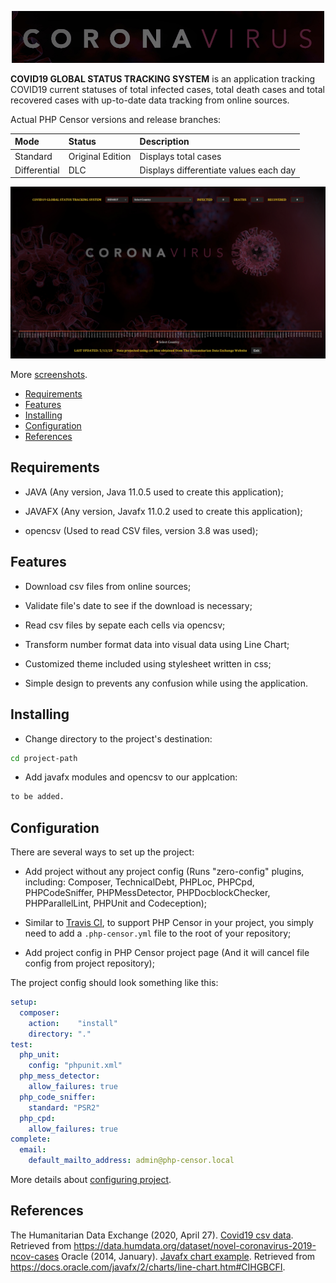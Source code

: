 <p align = "center">
    <img width="500" height="auto" src="tracker/images/Logo.jpg" alt="Logo" />
</p>

**COVID19 GLOBAL STATUS TRACKING SYSTEM** is an application tracking COVID19 current statuses of total infected cases, total death cases and total recovered cases with up-to-date data tracking from online sources.

Actual PHP Censor versions and release branches:

| Mode            | Status                            | Description |
| :----------------- | :-------------------------------- | :------------------ |
| Standard           | Original Edition               | Displays total cases               |
| Differential       | DLC                            | Displays differentiate values each day|

[![first](tracker/images/firstShot.jpg)](tracker/images/firstShot.jpg)

More [screenshots](docs/en/screenshots.md).

* [Requirements](#requirements)
* [Features](#features)
* [Installing](#installing)
* [Configuration](#configuration)
* [References](#references)

## Requirements

* JAVA (Any version, Java 11.0.5 used to create this application);

* JAVAFX (Any version, Javafx 11.0.2 used to create this application);

* opencsv (Used to read CSV files, version 3.8 was used);

## Features

* Download csv files from online sources;

* Validate file's date to see if the download is necessary;

* Read csv files by sepate each cells via opencsv;

* Transform number format data into visual data using Line Chart;

* Customized theme included using stylesheet written in css;

* Simple design to prevents any confusion while using the application.

## Installing

* Change directory to the project's destination:

```bash
cd project-path
```

* Add javafx modules and opencsv to our applcation:

```bash
to be added.
```

## Configuration

There are several ways to set up the project:

* Add project without any project config (Runs "zero-config" plugins, including: Composer, TechnicalDebt, PHPLoc, 
PHPCpd, PHPCodeSniffer, PHPMessDetector, PHPDocblockChecker, PHPParallelLint, PHPUnit and Codeception);

* Similar to [Travis CI](https://travis-ci.org), to support PHP Censor in your project, you simply need to add a 
`.php-censor.yml` file to the root of your repository;

* Add project config in PHP Censor project page (And it will cancel file config from project repository);

The project config should look something like this:

```yml
setup:
  composer:
    action:    "install"
    directory: "."
test:
  php_unit:
    config: "phpunit.xml"
  php_mess_detector:
    allow_failures: true
  php_code_sniffer:
    standard: "PSR2"
  php_cpd:
    allow_failures: true
complete:
  email:
    default_mailto_address: admin@php-censor.local
```

More details about [configuring project](docs/en/configuring_project.md).

## References

The Humanitarian Data Exchange (2020, April 27). [Covid19 csv data](https://data.humdata.org/dataset/novel-coronavirus-2019-ncov-cases). Retrieved from https://data.humdata.org/dataset/novel-coronavirus-2019-ncov-cases
Oracle (2014, January). [Javafx chart example](https://docs.oracle.com/javafx/2/charts/line-chart.htm#CIHGBCFI). Retrieved from https://docs.oracle.com/javafx/2/charts/line-chart.htm#CIHGBCFI.